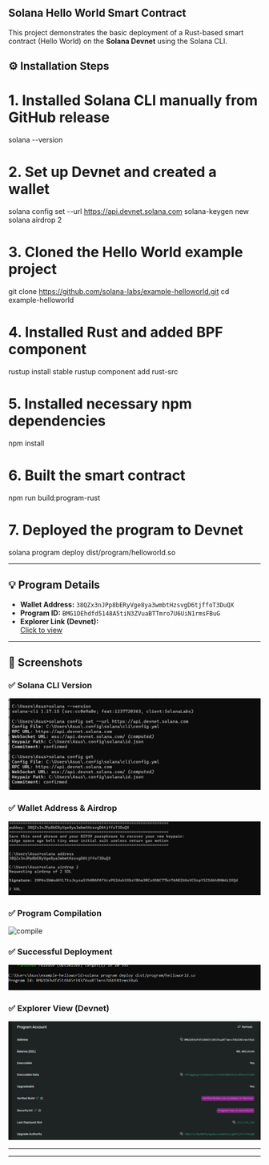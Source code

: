 ## Solana Hello World Smart Contract
This project demonstrates the basic deployment of a Rust-based smart contract (Hello World) on the **Solana Devnet** using the Solana CLI.


## ⚙️ Installation Steps

# 1. Installed Solana CLI manually from GitHub release
solana --version

# 2. Set up Devnet and created a wallet
solana config set --url https://api.devnet.solana.com
solana-keygen new
solana airdrop 2

# 3. Cloned the Hello World example project
git clone https://github.com/solana-labs/example-helloworld.git
cd example-helloworld

# 4. Installed Rust and added BPF component
rustup install stable
rustup component add rust-src

# 5. Installed necessary npm dependencies
npm install

# 6. Built the smart contract
npm run build:program-rust

# 7. Deployed the program to Devnet
solana program deploy dist/program/helloworld.so

---

## 💡 Program Details

- **Wallet Address:** `38QZx3nJPp8bERyVge8ya3wmbtHzsvgD6tjffoT3DuQX`  
- **Program ID:** `BMG1DEhdfd5148A5tiN3ZVuaBTTmro7U6UiN1rmsFBuG`  
- **Explorer Link (Devnet):**  
  [Click to view](https://explorer.solana.com/address/BMG1DEhdfd5148A5tiN3ZVuaBTTmro7U6UiN1rmsFBuG?cluster=devnet)
---


## 🧪 Screenshots

### ✅ Solana CLI Version
![solana version](./screenshots/solana-version..png)

### ✅ Wallet Address & Airdrop
![wallet](./screenshots/wallet-airdrop.png)

### ✅ Program Compilation
![compile](./screenshots/program-compile.png)

### ✅ Successful Deployment
![deploy](./screenshots/program-deploy.png)

### ✅ Explorer View (Devnet)
![explorer](./screenshots/explorer-devnet.png)

---

---


